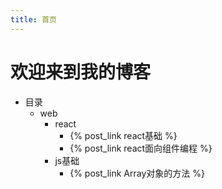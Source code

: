 ```yaml
---
title: 首页
---
```

# 欢迎来到我的博客



+ 目录
  + web
    + react
      + {% post_link react基础 %}
      + {% post_link react面向组件编程 %}
    + js基础
      + {% post_link Array对象的方法 %}


